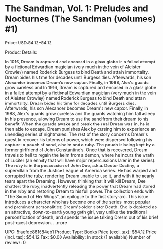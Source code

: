 # The Sandman, Vol. 1: Preludes and Nocturnes (The Sandman (volumes) #1)

Price: USD:$54.12-$54.12

Product Details:

In 1916, Dream is captured and encased in a glass globe in a failed attempt by a fictional Edwardian magician (very much in the vein of Aleister Crowley) named Roderick Burgess to bind Death and attain immortality. Dream bides his time for decades until Burgess dies. Afterwards, his son Alexander becomes Dream's new captor. Finally, in 1988, Alex's guards grow careless and In 1916, Dream is captured and encased in a glass globe in a failed attempt by a fictional Edwardian magician (very much in the vein of Aleister Crowley) named Roderick Burgess to bind Death and attain immortality. Dream bides his time for decades until Burgess dies. Afterwards, his son Alexander becomes Dream's new captor. Finally, in 1988, Alex's guards grow careless and the guards watching him fall asleep in his presence, allowing Dream to use the sand from their dream to his benefit. When the guards awake and break the seal Dream was in, he is then able to escape. Dream punishes Alex by cursing him to experience an unending series of nightmares. The rest of the story concerns Dream's quest to recover his totems of power, which were dispersed following his capture: a pouch of sand, a helm and a ruby. The pouch is being kept by a former girlfriend of John Constantine's. Once that is recovered, Dream travels to hell to regain the helm from a demon, where he incurs the wrath of Lucifer (an enmity that will have major repercussions later in the series). The ruby is in the possession of John Dee, a.k.a. Doctor Destiny, a supervillain from the Justice League of America series. He has warped and corrupted the ruby, rendering Dream unable to use it, and with it he nearly tears apart the Dreaming. However, thinking that it will kill Dream, Dee shatters the ruby, inadvertently releasing the power that Dream had stored in the ruby and restoring Dream to his full power. The collection ends with "The Sound of Her Wings", an epilogue to the first story-arc. This issue introduces a character who has become one of the series' most popular and prominent personalities: Dream's older sister Death. She is depicted as an attractive, down-to-earth young goth girl, very unlike the traditional personification of death, and spends the issue talking Dream out of his brief post-quest depression. ...more

UPC: 5faefdc861684eb1
Product Type: Books
Price (excl. tax): $54.12
Price (incl. tax): $54.12
Tax: $0.00
Availability: In stock (1 available)
Number of reviews: 0